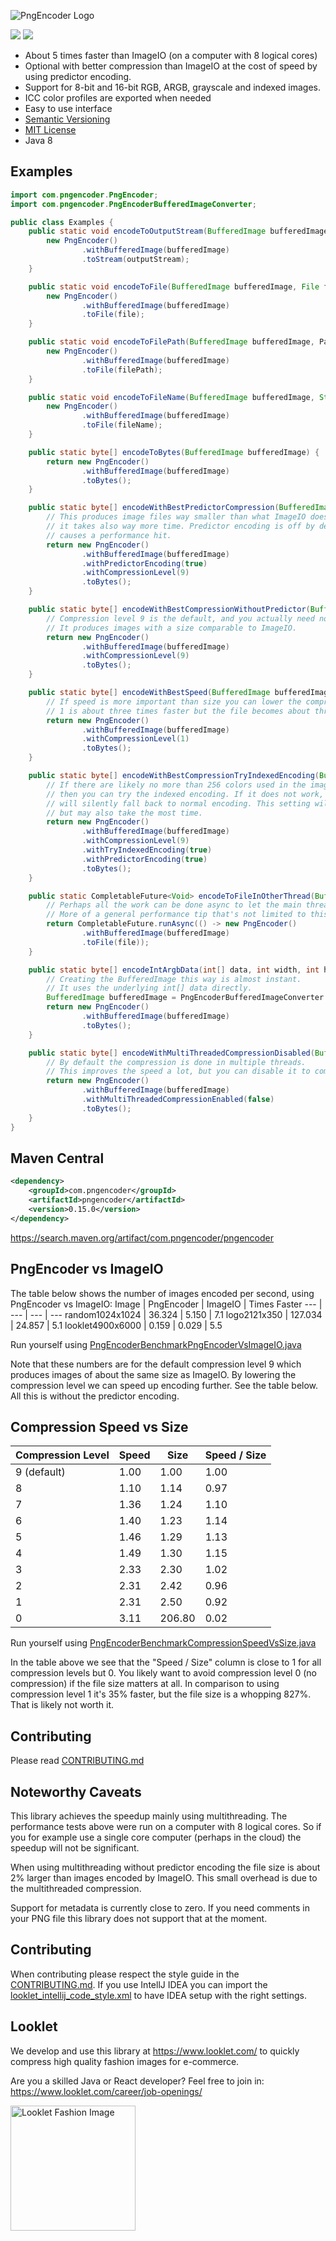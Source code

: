 ![PngEncoder Logo](https://user-images.githubusercontent.com/421009/85217670-be26ce00-b393-11ea-8741-4da520fc2dd2.png)


<img src="https://img.shields.io/maven-central/v/com.pngencoder/pngencoder"> <img src="https://img.shields.io/codecov/c/github/pngencoder/pngencoder/develop?token=305f39ec177948b3bde322c021debcdf">

- About 5 times faster than ImageIO (on a computer with 8 logical cores)
- Optional with better compression than ImageIO at the cost of speed by using predictor encoding.
- Support for 8-bit and 16-bit RGB, ARGB, grayscale and indexed images.
- ICC color profiles are exported when needed
- Easy to use interface
- [Semantic Versioning](http://semver.org/)
- [MIT License](LICENSE)
- Java 8

## Examples

```java
import com.pngencoder.PngEncoder;
import com.pngencoder.PngEncoderBufferedImageConverter;

public class Examples {
    public static void encodeToOutputStream(BufferedImage bufferedImage, OutputStream outputStream) {
        new PngEncoder()
                .withBufferedImage(bufferedImage)
                .toStream(outputStream);
    }

    public static void encodeToFile(BufferedImage bufferedImage, File file) {
        new PngEncoder()
                .withBufferedImage(bufferedImage)
                .toFile(file);
    }

    public static void encodeToFilePath(BufferedImage bufferedImage, Path filePath) {
        new PngEncoder()
                .withBufferedImage(bufferedImage)
                .toFile(filePath);
    }

    public static void encodeToFileName(BufferedImage bufferedImage, String fileName) {
        new PngEncoder()
                .withBufferedImage(bufferedImage)
                .toFile(fileName);
    }

    public static byte[] encodeToBytes(BufferedImage bufferedImage) {
        return new PngEncoder()
                .withBufferedImage(bufferedImage)
                .toBytes();
    }

    public static byte[] encodeWithBestPredictorCompression(BufferedImage bufferedImage) {
        // This produces image files way smaller than what ImageIO does. But
        // it takes also way more time. Predictor encoding is off by default as it
        // causes a performance hit.
        return new PngEncoder()
                .withBufferedImage(bufferedImage)
                .withPredictorEncoding(true)
                .withCompressionLevel(9)
                .toBytes();
    }

    public static byte[] encodeWithBestCompressionWithoutPredictor(BufferedImage bufferedImage) {
        // Compression level 9 is the default, and you actually need not set it.
        // It produces images with a size comparable to ImageIO.
        return new PngEncoder()
                .withBufferedImage(bufferedImage)
                .withCompressionLevel(9)
                .toBytes();
    }

    public static byte[] encodeWithBestSpeed(BufferedImage bufferedImage) {
        // If speed is more important than size you can lower the compression level.
        // 1 is about three times faster but the file becomes about three times larger.
        return new PngEncoder()
                .withBufferedImage(bufferedImage)
                .withCompressionLevel(1)
                .toBytes();
    }

    public static byte[] encodeWithBestCompressionTryIndexedEncoding(BufferedImage bufferedImage) {
        // If there are likely no more than 256 colors used in the image (including color+alpha combinations),
        // then you can try the indexed encoding. If it does not work, as there are more than 256 colors, it 
        // will silently fall back to normal encoding. This setting will give you the best possible compression,
        // but may also take the most time. 
        return new PngEncoder()
                .withBufferedImage(bufferedImage)
                .withCompressionLevel(9)
                .withTryIndexedEncoding(true)
                .withPredictorEncoding(true)
                .toBytes();
    }

    public static CompletableFuture<Void> encodeToFileInOtherThread(BufferedImage bufferedImage, File file) {
        // Perhaps all the work can be done async to let the main thread continue?
        // More of a general performance tip that's not limited to this PngEncoder library.
        return CompletableFuture.runAsync(() -> new PngEncoder()
                .withBufferedImage(bufferedImage)
                .toFile(file));
    }

    public static byte[] encodeIntArgbData(int[] data, int width, int height) {
        // Creating the BufferedImage this way is almost instant.
        // It uses the underlying int[] data directly.
        BufferedImage bufferedImage = PngEncoderBufferedImageConverter.createFromIntArgb(data, width, height);
        return new PngEncoder()
                .withBufferedImage(bufferedImage)
                .toBytes();
    }

    public static byte[] encodeWithMultiThreadedCompressionDisabled(BufferedImage bufferedImage) {
        // By default the compression is done in multiple threads.
        // This improves the speed a lot, but you can disable it to compress in the invoking thread only.
        return new PngEncoder()
                .withBufferedImage(bufferedImage)
                .withMultiThreadedCompressionEnabled(false)
                .toBytes();
    }
}
```

## Maven Central

```xml
<dependency>
    <groupId>com.pngencoder</groupId>
    <artifactId>pngencoder</artifactId>
    <version>0.15.0</version>
</dependency>
```

https://search.maven.org/artifact/com.pngencoder/pngencoder

## PngEncoder vs ImageIO
The table below shows the number of images encoded per second, using PngEncoder vs ImageIO:
Image | PngEncoder | ImageIO | Times Faster
--- | --- | --- | ---
random1024x1024 | 36.324 | 5.150 | 7.1
logo2121x350 | 127.034 | 24.857 | 5.1
looklet4900x6000 | 0.159 | 0.029 | 5.5

Run yourself using [PngEncoderBenchmarkPngEncoderVsImageIO.java](src/test/java/com/pngencoder/PngEncoderBenchmarkPngEncoderVsImageIO.java)

Note that these numbers are for the default compression level 9 which produces images of about the same size as ImageIO. By lowering the compression level we can speed up encoding further. See the table below. 
All this is without the predictor encoding.

## Compression Speed vs Size

| Compression Level | Speed | Size   | Speed / Size |
|-------------------|-------|--------|--------------|
| 9 (default)       | 1.00  | 1.00   | 1.00         |
| 8                 | 1.10  | 1.14   | 0.97         |
| 7                 | 1.36  | 1.24   | 1.10         |
| 6                 | 1.40  | 1.23   | 1.14         |
| 5                 | 1.46  | 1.29   | 1.13         |
| 4                 | 1.49  | 1.30   | 1.15         |
| 3                 | 2.33  | 2.30   | 1.02         |
| 2                 | 2.31  | 2.42   | 0.96         |
| 1                 | 2.31  | 2.50   | 0.92         |
| 0                 | 3.11  | 206.80 | 0.02         |

Run yourself using [PngEncoderBenchmarkCompressionSpeedVsSize.java](src/test/java/com/pngencoder/PngEncoderBenchmarkCompressionSpeedVsSize.java)

In the table above we see that the "Speed / Size" column is close to 1 for all compression levels but 0. You likely want to avoid compression level 0 (no compression) if the file size matters at all. In comparison to using compression level 1 it's 35% faster, but the file size is a whopping 827%. That is likely not worth it.


## Contributing

Please read [CONTRIBUTING.md](CONTRIBUTING.md)


## Noteworthy Caveats
This library achieves the speedup mainly using multithreading. The performance tests above were run on a computer with 8 logical cores. So if you for example use a single core computer (perhaps in the cloud) the speedup will not be significant.

When using multithreading without predictor encoding the file size is about 2% larger than images encoded by ImageIO. This small overhead is due to the multithreaded compression.

Support for metadata is currently close to zero. If you need comments in your PNG file this library does not support that at the moment.

## Contributing
When contributing please respect the style guide in the [CONTRIBUTING.md](./CONTRIBUTING.md). If you use IntellJ IDEA you can import the  [looklet_intellij_code_style.xml](./looklet_intellij_code_style.xml)
to have IDEA setup with the right settings. 

## Looklet
We develop and use this library at https://www.looklet.com/ to quickly compress high quality fashion images for e-commerce.

Are you a skilled Java or React developer? Feel free to join in: https://www.looklet.com/career/job-openings/

<img src="https://user-images.githubusercontent.com/421009/90376713-2e418f80-e077-11ea-8018-9c79ecf9d519.jpg" width="200" alt="Looklet Fashion Image"/>
